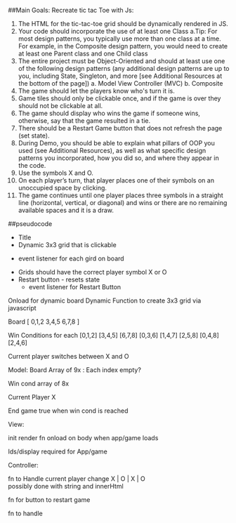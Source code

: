 ##Main Goals: 
Recreate tic tac Toe with Js:

1. The HTML for the tic-tac-toe grid should be dynamically rendered in JS.
2. Your code should incorporate the use of at least one Class 
    a.Tip: For most design patterns, you typically use more than one class at a time. For example, in the Composite design pattern, you would need to create at least one Parent class and one Child class
3. The entire project must be Object-Oriented and should at least use one of the following design patterns (any additional design patterns are up to you, including State, Singleton, and more [see Additional Resources at the bottom of the page])
a. Model View Controller (MVC)
b. Composite
4. The game should let the players know who's turn it is.
5. Game tiles should only be clickable once, and if the game is over they should not be clickable at all.
6. The game should display who wins the game if someone wins, otherwise, say that the game resulted in a tie.
7. There should be a Restart Game button that does not refresh the page (set state).
8. During Demo, you should be able to explain what pillars of OOP you used (see Additional Resources), as well as what specific design patterns you incorporated, how you did so, and where they appear in the code.
9. Use the symbols X and O.
10. On each player’s turn, that player places one of their symbols on an unoccupied space by clicking.
11. The game continues until one player places three symbols in a straight line (horizontal, vertical, or diagonal) and wins or there are no remaining available spaces and it is a draw.


##pseudocode

* Title
* Dynamic 3x3 grid that is clickable
 - event listener for each gird on board
* Grids should have the correct player symbol X or O
* Restart button - resets state
  - event listener for Restart Button

Onload for dynamic board
Dynamic Function to create 3x3 grid via javascript

Board [
    0,1,2
    3,4,5
    6,7,8
]

Win Conditions for each 
[0,1,2] [3,4,5] [6,7,8]
[0,3,6] [1,4,7] [2,5,8]
[0,4,8] [2,4,6]

Current player switches between X and O


Model:
Board Array of 9x : Each index empty? 

Win cond array of 8x 

Current Player X

End game true when win cond is reached 


View:

init 
render fn onload on body when app/game loads

Ids/display required for App/game



Controller:

fn to Handle current player change X | O | X | O  
possibly done with string and innerHtml

fn for button to restart game
 
fn to handle 